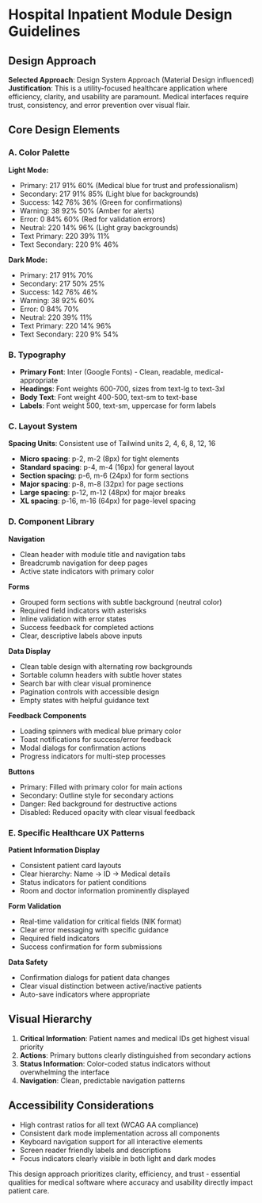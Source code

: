 # Hospital Inpatient Module Design Guidelines

## Design Approach
**Selected Approach**: Design System Approach (Material Design influenced)
**Justification**: This is a utility-focused healthcare application where efficiency, clarity, and usability are paramount. Medical interfaces require trust, consistency, and error prevention over visual flair.

## Core Design Elements

### A. Color Palette
**Light Mode:**
- Primary: 217 91% 60% (Medical blue for trust and professionalism)
- Secondary: 217 91% 85% (Light blue for backgrounds)
- Success: 142 76% 36% (Green for confirmations)
- Warning: 38 92% 50% (Amber for alerts)
- Error: 0 84% 60% (Red for validation errors)
- Neutral: 220 14% 96% (Light gray backgrounds)
- Text Primary: 220 39% 11%
- Text Secondary: 220 9% 46%

**Dark Mode:**
- Primary: 217 91% 70%
- Secondary: 217 50% 25%
- Success: 142 76% 46%
- Warning: 38 92% 60%
- Error: 0 84% 70%
- Neutral: 220 39% 11%
- Text Primary: 220 14% 96%
- Text Secondary: 220 9% 54%

### B. Typography
- **Primary Font**: Inter (Google Fonts) - Clean, readable, medical-appropriate
- **Headings**: Font weights 600-700, sizes from text-lg to text-3xl
- **Body Text**: Font weight 400-500, text-sm to text-base
- **Labels**: Font weight 500, text-sm, uppercase for form labels

### C. Layout System
**Spacing Units**: Consistent use of Tailwind units 2, 4, 6, 8, 12, 16
- **Micro spacing**: p-2, m-2 (8px) for tight elements
- **Standard spacing**: p-4, m-4 (16px) for general layout
- **Section spacing**: p-6, m-6 (24px) for form sections
- **Major spacing**: p-8, m-8 (32px) for page sections
- **Large spacing**: p-12, m-12 (48px) for major breaks
- **XL spacing**: p-16, m-16 (64px) for page-level spacing

### D. Component Library

**Navigation**
- Clean header with module title and navigation tabs
- Breadcrumb navigation for deep pages
- Active state indicators with primary color

**Forms**
- Grouped form sections with subtle background (neutral color)
- Required field indicators with asterisks
- Inline validation with error states
- Success feedback for completed actions
- Clear, descriptive labels above inputs

**Data Display**
- Clean table design with alternating row backgrounds
- Sortable column headers with subtle hover states
- Search bar with clear visual prominence
- Pagination controls with accessible design
- Empty states with helpful guidance text

**Feedback Components**
- Loading spinners with medical blue primary color
- Toast notifications for success/error feedback
- Modal dialogs for confirmation actions
- Progress indicators for multi-step processes

**Buttons**
- Primary: Filled with primary color for main actions
- Secondary: Outline style for secondary actions
- Danger: Red background for destructive actions
- Disabled: Reduced opacity with clear visual feedback

### E. Specific Healthcare UX Patterns

**Patient Information Display**
- Consistent patient card layouts
- Clear hierarchy: Name → ID → Medical details
- Status indicators for patient conditions
- Room and doctor information prominently displayed

**Form Validation**
- Real-time validation for critical fields (NIK format)
- Clear error messaging with specific guidance
- Required field indicators
- Success confirmation for form submissions

**Data Safety**
- Confirmation dialogs for patient data changes
- Clear visual distinction between active/inactive patients
- Auto-save indicators where appropriate

## Visual Hierarchy
1. **Critical Information**: Patient names and medical IDs get highest visual priority
2. **Actions**: Primary buttons clearly distinguished from secondary actions
3. **Status Information**: Color-coded status indicators without overwhelming the interface
4. **Navigation**: Clean, predictable navigation patterns

## Accessibility Considerations
- High contrast ratios for all text (WCAG AA compliance)
- Consistent dark mode implementation across all components
- Keyboard navigation support for all interactive elements
- Screen reader friendly labels and descriptions
- Focus indicators clearly visible in both light and dark modes

This design approach prioritizes clarity, efficiency, and trust - essential qualities for medical software where accuracy and usability directly impact patient care.